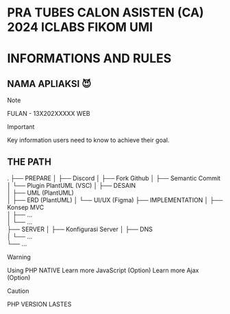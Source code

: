 # PRA TUBES CALON ASISTEN (CA) 2024 ICLABS FIKOM UMI

# INFORMATIONS AND RULES

## NAMA APLIAKSI :smiling_imp:
> [!NOTE]
> FULAN - 13X202XXXXX
> WEB


> [!IMPORTANT]
> Key information users need to know to achieve their goal.

## THE PATH
.
├── PREPARE
│   ├── Discord
│   ├── Fork Github
│   ├── Semantic Commit
│   └── Plugin PlantUML (VSC)
│
├── DESAIN                   
│   ├── UML         (PlantUML)  
│   ├── ERD         (PlantUML)
│   └── UI/UX       (Figma)
├── IMPLEMENTATION
│   ├── Konsep MVC  
│   ├── ...         
│   └── ...        
├── SERVER
│   ├── Konfigurasi Server
│   ├── DNS         
│   └── ...        
└── ...                     


> [!WARNING]
> Using PHP NATIVE
> Learn more JavaScript (Option)
> Learn more Ajax (Option)



> [!CAUTION]
> PHP VERSION LASTES


